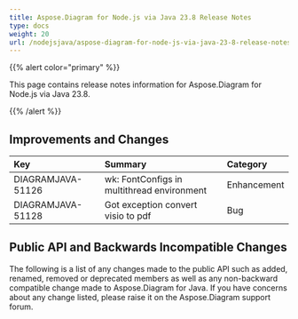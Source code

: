```yaml
---
title: Aspose.Diagram for Node.js via Java 23.8 Release Notes
type: docs
weight: 20
url: /nodejsjava/aspose-diagram-for-node-js-via-java-23-8-release-notes/
---
```


{{% alert color="primary" %}}

This page contains release notes information for Aspose.Diagram for Node.js via Java 23.8.

{{% /alert %}}
## **Improvements and Changes** ##

|**Key**|**Summary**|**Category**|
| :- | :- | :- |
|DIAGRAMJAVA-51126|wk: FontConfigs in multithread environment|Enhancement|
|DIAGRAMJAVA-51128|Got exception convert visio to pdf|Bug|

## **Public API and Backwards Incompatible Changes**
The following is a list of any changes made to the public API such as added, renamed, removed or deprecated members as well as any non-backward compatible change made to Aspose.Diagram for Java. If you have concerns about any change listed, please raise it on the Aspose.Diagram support forum.
